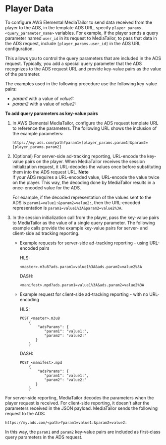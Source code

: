 # Player Data<a name="variables-player"></a>

To configure AWS Elemental MediaTailor to send data received from the player to the ADS, in the template ADS URL, specify `player_params.<query_parameter_name>` variables\. For example, if the player sends a query parameter named `user_id` in its request to MediaTailor, to pass that data in the ADS request, include `[player_params.user_id]` in the ADS URL configuration\. 

This allows you to control the query parameters that are included in the ADS request\. Typically, you add a special query parameter that the ADS recognizes to the ADS request URL and provide key\-value pairs as the value of the parameter\. 

The examples used in the following procedure use the following key\-value pairs:
+ *param1* with a value of *value1:*
+ *param2* with a value of *value2:*

**To add query parameters as key\-value pairs** 

1. In AWS Elemental MediaTailor, configure the ADS request template URL to reference the parameters\. The following URL shows the inclusion of the example parameters: 

   ```
   https://my.ads.com/path?param1=[player_params.param1]&param2=[player_params.param2]
   ```

1. \(Optional\) For server\-side ad\-tracking reporting, URL\-encode the key\-value pairs on the player\. When MediaTailor receives the session initialization request, it URL\-decodes the values once before substituting them into the ADS request URL\. 
**Note**  
If your ADS requires a URL\-encoded value, URL\-encode the value twice on the player\. This way, the decoding done by MediaTailor results in a once\-encoded value for the ADS\. 

   For example, if the decoded representation of the values sent to the ADS is `param1=value1:&param2=value2:`, then the URL\-encoded representation is `param1=value1%3A&param2=value2%3A`\.

1. In the session initialization call from the player, pass the key\-value pairs to MediaTailor as the value of a single query parameter\. The following example calls provide the example key\-value pairs for server\- and client\-side ad tracking reporting\.
   + Example requests for server\-side ad\-tracking reporting \- using URL\-encoded pairs

     HLS:

     ```
     <master>.m3u8?ads.param1=value1%3A&ads.param2=value2%3A
     ```

     DASH:

     ```
     <manifest>.mpd?ads.param1=value1%3A&ads.param2=value2%3A
     ```
   + Example request for client\-side ad\-tracking reporting \- with no URL\-encoding

     HLS:

     ```
     POST <master>.m3u8
         {
             "adsParams": {
                "param1": "value1:",
                "param2": "value2:"
            }
         }
     ```

     DASH:

     ```
     POST <manifest>.mpd
         {
             "adsParams": {
                "param1": "value1:",
                "param2": "value2:"
            }
         }
     ```

For server\-side reporting, MediaTailor decodes the parameters when the player request is received\. For client\-side reporting, it doesn't alter the parameters received in the JSON payload\. MediaTailor sends the following request to the ADS:

```
https://my.ads.com/<path>?param1=value1:&param2=value2:
```

In this way, the `param1` and `param2` key\-value pairs are included as first\-class query parameters in the ADS request\.